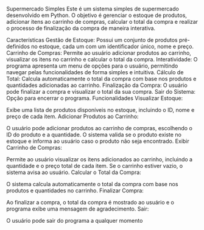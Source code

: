 Supermercado Simples
Este é um sistema simples de supermercado desenvolvido em Python. O objetivo é gerenciar o estoque de produtos, adicionar itens ao carrinho de compras, calcular o total da compra e realizar o processo de finalização da compra de maneira interativa.

Características
Gestão de Estoque: Possui um conjunto de produtos pré-definidos no estoque, cada um com um identificador único, nome e preço.
Carrinho de Compras: Permite ao usuário adicionar produtos ao carrinho, visualizar os itens no carrinho e calcular o total da compra.
Interatividade: O programa apresenta um menu de opções para o usuário, permitindo navegar pelas funcionalidades de forma simples e intuitiva.
Cálculo de Total: Calcula automaticamente o total da compra com base nos produtos e quantidades adicionadas ao carrinho.
Finalização da Compra: O usuário pode finalizar a compra e visualizar o total da sua compra.
Sair do Sistema: Opção para encerrar o programa.
Funcionalidades
Visualizar Estoque:

Exibe uma lista de produtos disponíveis no estoque, incluindo o ID, nome e preço de cada item.
Adicionar Produtos ao Carrinho:

O usuário pode adicionar produtos ao carrinho de compras, escolhendo o ID do produto e a quantidade.
O sistema valida se o produto existe no estoque e informa ao usuário caso o produto não seja encontrado.
Exibir Carrinho de Compras:

Permite ao usuário visualizar os itens adicionados ao carrinho, incluindo a quantidade e o preço total de cada item.
Se o carrinho estiver vazio, o sistema avisa ao usuário.
Calcular o Total da Compra:

O sistema calcula automaticamente o total da compra com base nos produtos e quantidades no carrinho.
Finalizar Compra:

Ao finalizar a compra, o total da compra é mostrado ao usuário e o programa exibe uma mensagem de agradecimento.
Sair:

O usuário pode sair do programa a qualquer momento
